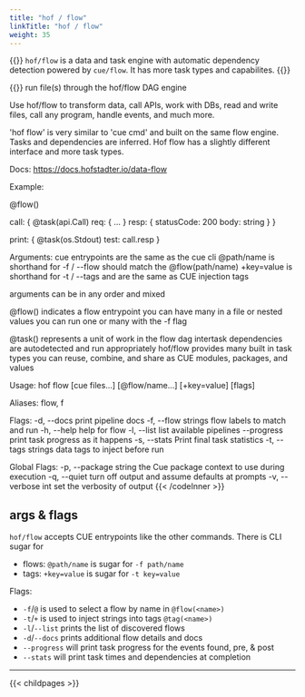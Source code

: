 ```yaml
---
title: "hof / flow"
linkTitle: "hof / flow"
weight: 35
---
```


{{<lead>}}
`hof/flow` is a data and task engine
with automatic dependency detection
powered by `cue/flow`.
It has more task types and capabilites.
{{</lead>}}

{{<codeInner title="hof flow -h" >}}
run file(s) through the hof/flow DAG engine

Use hof/flow to transform data, call APIs, work with DBs,
read and write files, call any program, handle events,
and much more.

'hof flow' is very similar to 'cue cmd' and built on the same flow engine.
Tasks and dependencies are inferred.
Hof flow has a slightly different interface and more task types.

Docs: https://docs.hofstadter.io/data-flow

Example:

  @flow()

  call: {
    @task(api.Call)
    req: { ... }
    resp: {
      statusCode: 200
      body: string
    }
  }

  print: {
    @task(os.Stdout)
    test: call.resp
  }

Arguments:
  cue entrypoints are the same as the cue cli
  @path/name  is shorthand for -f / --flow should match the @flow(path/name)
  +key=value  is shorthand for -t / --tags and are the same as CUE injection tags

  arguments can be in any order and mixed

@flow() indicates a flow entrypoint
  you can have many in a file or nested values
  you can run one or many with the -f flag

@task() represents a unit of work in the flow dag
  intertask dependencies are autodetected and run appropriately
  hof/flow provides many built in task types
  you can reuse, combine, and share as CUE modules, packages, and values

Usage:
  hof flow [cue files...] [@flow/name...] [+key=value] [flags]

Aliases:
  flow, f

Flags:
  -d, --docs           print pipeline docs
  -f, --flow strings   flow labels to match and run
  -h, --help           help for flow
  -l, --list           list available pipelines
      --progress       print task progress as it happens
  -s, --stats          Print final task statistics
  -t, --tags strings   data tags to inject before run

Global Flags:
  -p, --package string   the Cue package context to use during execution
  -q, --quiet            turn off output and assume defaults at prompts
  -v, --verbose int      set the verbosity of output
{{< /codeInner >}}


## args & flags

`hof/flow` accepts CUE entrypoints like the other commands.
There is CLI sugar for

- flows: `@path/name` is sugar for `-f path/name`
- tags:  `+key=value` is sugar for `-t key=value`

Flags:

- `-f`/`@` is used to select a flow by name in `@flow(<name>)`
- `-t`/`+` is used to inject strings into tags `@tag(<name>)`
- `-l`/`--list` prints the list of discovered flows
- `-d`/`--docs` prints additional flow details and docs
- `--progress` will print task progress for the events found, pre, & post
- `--stats` will print task times and dependencies at completion 


---

{{< childpages >}}
